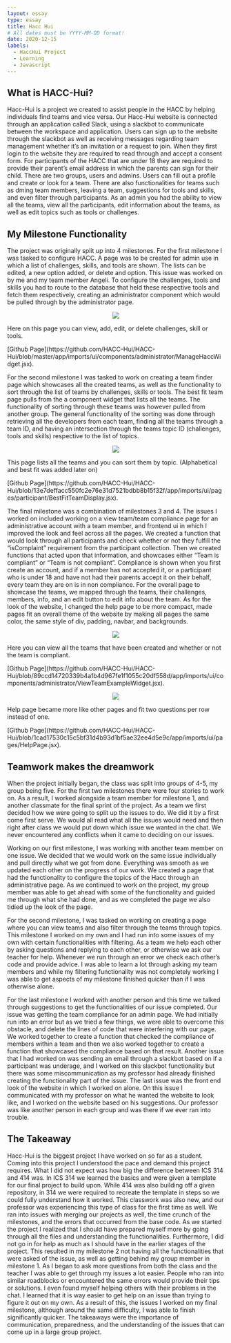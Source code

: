 ```yaml
---
layout: essay
type: essay
title: Hacc Hui 
# All dates must be YYYY-MM-DD format!
date: 2020-12-15
labels:
  - HaccHui Project
  - Learning
  - Javascript
---
```




## What is HACC-Hui?
  Hacc-Hui is a project we created to assist people in the HACC by helping individuals find teams and vice versa. Our Hacc-Hui website is connected 
  through an application called Slack, using a slackbot to communicate between the workspace and application. Users can sign up to the website through 
  the slackbot as well as receiving messages regarding team management whether it’s an invitation or a request to join. When they first login to the 
  website they are required to read through and accept a consent form. For participants of the HACC that are under 18 they are required to provide their 
  parent’s email address in which the parents can sign for their child. There are two groups, users and admins. Users can fill out a profile and create or 
  look for a team. There are also functionalities for teams such as dming team members, leaving a team, suggestions for tools and skills, and even filter 
  through participants. As an admin you had the ability to view all the teams, view all the participants, edit information about the teams, as well as edit 
  topics such as tools or challenges.


## My Milestone Functionality
  The project was originally split up into 4 milestones. For the first milestone I was tasked to configure HACC. A page was to be created for admin use 
  in which a list of challenges, skills, and tools are shown. The lists can be edited, a new option added, or delete and option. This issue was worked on 
  by me and my team member Angeli. To configure the challenges, tools and skills you had to route to the database that held these respective tools and fetch 
  them respectively, creating an administrator component which would be pulled through by the administrator page.

<p align="center"><img class="ui huge center floated image" src="../images/configurehacc.PNG"></p>

  <p>Here on this page you can view, add, edit, or delete challenges, skill or tools.</p>
	[Github Page](https://github.com/HACC-Hui/HACC-Hui/blob/master/app/imports/ui/components/administrator/ManageHaccWidget.jsx). 
  
  <p> For the second milestone I was tasked to work on creating a team finder page which showcases all the created teams, as well as the functionality to 
  sort through the list of teams by challenges, skills or tools. The best fit team page pulls from the a component widget that lists all the teams. The 
  functionality of sorting through these teams was however pulled from another group. The general functionality of the sorting was done through retrieving 
  all the developers from each team, finding all the teams through a team ID, and having an intersection through the teams topic ID (challenges, tools and 
  skills) respective to the list of topics. </p>

  <p align="center"><img class="ui huge center floated image" src="../images/bestfitteams.PNG"></p>
  
  <p>This page lists all the teams and you can sort them by topic. (Alphabetical and best fit was added later on) </p>
	[Github Page](https://github.com/HACC-Hui/HACC-Hui/blob/13e7deffacc550fc2e76e31d7521bdbb8b15f32f/app/imports/ui/pages/participant/BestFitTeamDisplay.jsx). 

  
  <p>The final milestone was a combination of milestones 3 and 4. The issues I worked on included working on a view team/team compliance page for an 
  administrative account with a team member, and frontend ui in which I improved the look and feel across all the pages. We created a function that would 
  look through all participants and check whether or not they fulfill the “isComplaint” requirement from the participant collection. Then we created 
  functions that acted upon that information, and showcases either “Team is compliant” or “Team is not compliant”. Compliance is shown when you first 
  create an account, and if a member has not accepted it, or a participant who is under 18 and have not had their parents accept it on their behalf, every 
  team they are on is in non compliance. For the overall page to showcase the teams, we mapped through the teams, their challenges, members, info, and an 
  edit button to edit info about the team. As for the look of the website, I changed the help page to be more compact, made pages fit an overall theme of 
  the website by making all pages the same color, the same style of div, padding, navbar, and backgrounds. </p>

  <p align="center"><img class="ui huge center floated image" src="../images/teamcompliance page.PNG"></p>
  
  <p>Here you can view all the teams that have been created and whether or not the team is compliant.</p>
	[Github Page](https://github.com/HACC-Hui/HACC-Hui/blob/89ccd14720339b4a1b4d967fe1f1055c20df558d/app/imports/ui/components/administrator/ViewTeamExampleWidget.jsx).


  <p align="center"><img class="ui huge center floated image" src="../images/helppage.PNG"></p>
  
  <p> Help page became more like other pages and fit two questions per row instead of one.</p>
	[Github Page](https://github.com/HACC-Hui/HACC-Hui/blob/1cad17530c15c5bf31d4b93d1bf5ae32ee4d5e9c/app/imports/ui/pages/HelpPage.jsx). 

  
## Teamwork makes the dreamwork
  
When the project initially began, the class was split into groups of 4-5, my group being five. For the first two milestones there were four stories to work on. As a result, I worked alongside a team member for milestone 1, and another classmate for the final sprint of the project. As a team we first decided how we were going to split up the issues to do. We did it by a first come first serve. We would all read what all the issues would need and then right after class we would put down which issue we wanted in the chat. We never encountered any conflicts when it came to deciding on our issues.
  
Working on our first milestone, I was working with another team member on one issue. We decided that we would work on the same issue individually and pull directly what we got from done. Everything was smooth as we updated each other on the progress of our work. We created a page that had the functionality to configure the topics of the Hacc through an administrative page. As we continued to work on the project, my group member was able to get ahead with some of the functionality and guided me through what she had done, and as we completed the page we also tidied up the look of the page.

For the second milestone, I was tasked on working on creating a page where you can view teams and also filter through the teams through topics. This milestone I worked on my own and I had run into some issues of my own with certain functionalities with filtering. As a team we help each other by asking questions and replying to each other, or otherwise we ask our teacher for help. Whenever we run through an error we check each other’s code and provide advice. I was able to learn a lot through asking my team members and while my filtering functionality was not completely working I was able to get aspects of my milestone finished quicker than if I was otherwise alone. 

For the last milestone I worked with another person and this time we talked through suggestions to get the functionalities of our issue completed. Our issue was getting the team compliance for an admin page. We had initially run into an error but as we tried a few things, we were able to overcome this obstacle, and delete the lines of code that were interfering with our page. We worked together to create a function that checked the compliance of members within a team and then we also worked together to create a function that showcased the compliance based on that result. Another issue that I had worked on was sending an email through a slackbot based on if a participant was underage, and I worked on this slackbot functionality but there was some miscommunication as my professor had already finished creating the functionality part of the issue. The last issue was the front end look of the website in which I worked on alone. On this issue I communicated with my professor on what he wanted the website to look like, and I worked on the website based on his suggestions. Our professor was like another person in each group and was there if we ever ran into trouble.
	
## The Takeaway
Hacc-Hui is the biggest project I have worked on so far as a student. Coming into this project I understood the pace and demand this project requires. What I did not expect was how big the difference between ICS 314 and 414 was. In ICS 314 we learned the basics and were given a template for our final project to build upon. While 414 was also building off a given repository, in 314 we were required to recreate the template in steps so we could fully understand how it worked. This classwork was also new, and our professor was experiencing this type of class for the first time as well. We ran into issues with merging our projects as well, the time crunch of the milestones, and the errors that occurred from the base code. As we started the project I realized that I should have prepared myself more by going through all the files and understanding the functionalities. Furthermore, I did not go in for help as much as I should have in the earlier stages of the project. This resulted in my milestone 2 not having all the functionalities that were asked of the issue, as well as getting behind my group member in milestone 1. As I began to ask more questions from both the class and the teacher I was able to get through my issues a lot easier. People who ran into similar roadblocks or encountered the same errors would provide their tips or solutions. I even found myself helping others with their problems in the chat. I learned that it is way easier to get help on an issue than trying to figure it out on my own. As a result of this, the issues I worked on my final milestone, although around the same difficulty, I was able to finish significantly quicker. The takeaways were the importance of communication, preparedness, and the understanding of the issues that can come up in a large group project. 

